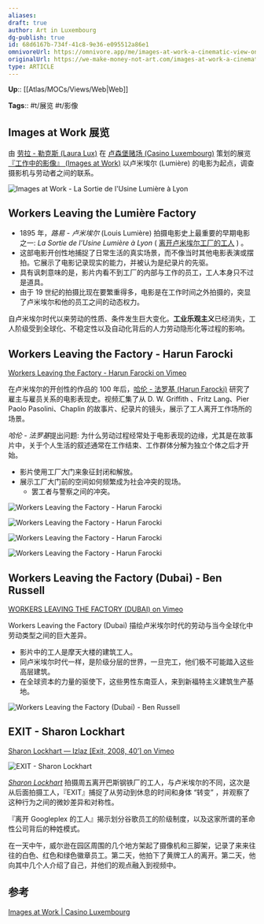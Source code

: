 ```yaml
---
aliases: 
draft: true
author: Art in Luxembourg
dg-publish: true
id: 68d6167b-734f-41c8-9e36-e095512a86e1
omnivoreUrl: https://omnivore.app/me/images-at-work-a-cinematic-view-on-the-working-class-we-make-mon-191847b2b83
originalUrl: https://we-make-money-not-art.com/images-at-work-a-cinematic-view-on-the-working-class/
type: ARTICLE
---
```


**Up**:: [[Atlas/MOCs/Views/Web\|Web]]

**Tags**:: #t/展览 #t/影像 

## Images at Work 展览

由 [劳拉 - 勒克斯 (Laura Lux)](https://www.kcl.ac.uk/people/laura-lux) 在 [卢森堡赌场 (Casino Luxembourg)](https://casino-luxembourg.lu/en) 策划的展览 [『工作中的影像』 (Images at Work)](https://casino-luxembourg.lu/en/agenda/images-work) 以卢米埃尔 (Lumière) 的电影为起点，调查摄影机与劳动者之间的联系。

![Images at Work - La Sortie de l'Usine Lumière à Lyon](https://img.ractive.site/ominivore/i/2024-07/a94b810b52b6bc1cedf65a1c9c5bd5bd.jpg)

## Workers Leaving the Lumière Factory

- 1895 年，*路易 - 卢米埃尔* (Louis Lumière) 拍摄电影史上最重要的早期电影之一: _La Sortie de l'Usine Lumière à Lyon_ ( [离开卢米埃尔工厂的工人](https://en.wikipedia.org/wiki/Workers_Leaving_the_Lumi%C3%A8re_Factory) ) 。
- 这部电影开创性地捕捉了日常生活的真实场景，而不像当时其他电影表演或摆拍。它展示了电影记录现实的能力，并被认为是纪录片的先驱。
- 具有讽刺意味的是，影片内看不到工厂的内部与工作的员工，工人本身只不过是道具。
- 由于 19 世纪的拍摄比现在要繁重得多，电影是在工作时间之外拍摄的，突显了卢米埃尔和他的员工之间的动态权力。

自卢米埃尔时代以来劳动的性质、条件发生巨大变化。**工业乐观主义**已经消失，工人阶级受到全球化、不稳定性以及自动化背后的人力劳动隐形化等过程的影响。

## Workers Leaving the Factory - Harun Farocki

[Workers Leaving the Factory - Harun Farocki on Vimeo](https://vimeo.com/809450341)

在卢米埃尔的开创性的作品的 100 年后，[哈伦 - 法罗基 (Harun Farocki)](https://www.harunfarocki.de/home.html) 研究了雇主与雇员关系的电影表现史。视频汇集了从 D. W. Griffith 、Fritz Lang、Pier Paolo Pasolini、Chaplin 的故事片、纪录片的镜头，展示了工人离开工作场所的场景。

*哈伦 - 法罗基*提出问题: 为什么劳动过程经常处于电影表现的边缘，尤其是在故事片中，关于个人生活的叙述通常在工作结束、工作群体分解为独立个体之后才开始。

- 影片使用工厂大门来象征封闭和解放。
- 展示工厂大门前的空间如何频繁成为社会冲突的现场。
	- 罢工者与警察之间的冲突。

![Workers Leaving the Factory - Harun Farocki](https://img.ractive.site/ominivore/i/2024-07/c33d3c4addc435a9b88bda77da3bcba7.jpg)

![Workers Leaving the Factory - Harun Farocki](https://img.ractive.site/ominivore/i/2024-07/6a2fbee75dc65c06c998203199475ac9.jpg)

![Workers Leaving the Factory - Harun Farocki](https://img.ractive.site/ominivore/i/2024-07/117f09fff6e62ae8caac3d2dde3658ad.jpg)

![Workers Leaving the Factory - Harun Farocki](https://img.ractive.site/ominivore/i/2024-07/7692f89e9f0e082b6f18da048e0c4a36.jpg)

## Workers Leaving the Factory (Dubai) - Ben Russell

[WORKERS LEAVING THE FACTORY (DUBAI) on Vimeo](https://vimeo.com/7528954)

Workers Leaving the Factory (Dubai) 描绘卢米埃尔时代的劳动与当今全球化中劳动类型之间的巨大差异。

- 影片中的工人是摩天大楼的建筑工人。
- 同卢米埃尔时代一样，是阶级分层的世界，一旦完工，他们极不可能踏入这些高层建筑。
- 在全球资本的力量的驱使下，这些男性东南亚人，来到新福特主义建筑生产基地。

![Workers Leaving the Factory (Dubai) - Ben Russell](https://img.ractive.site/ominivore/i/2024-07/f9f462ca9ff63b5d7bffcbd45b6be907.jpg)

## EXIT - Sharon Lockhart

[Sharon Lockhart — Izlaz \[Exit, 2008, 40’\] on Vimeo](https://vimeo.com/200046532)

![EXIT - Sharon Lockhart](https://img.ractive.site/ominivore/i/2024-07/9092468e8d62dcc571326dff4d2dac4f.jpg)

[*Sharon Lockhart*](https://www.lockhartstudio.com/) 拍摄周五离开巴斯钢铁厂的工人，与卢米埃尔的不同，这次是从后面拍摄工人，『EXIT』捕捉了从劳动到休息的时间和身体 “转变” ，并观察了这种行为之间的微妙差异和对称性。

『离开 Googleplex 的工人』揭示划分谷歌员工的阶级制度，以及这家所谓的革命性公司背后的种姓模式。

在一天中午，威尔逊在园区周围的几个地方架起了摄像机和三脚架，记录了来来往往的白色、红色和绿色徽章员工。第二天，他拍下了黄牌工人的离开。第二天，他向其中几个人介绍了自己，并他们的观点融入到视频中。

## 参考

[Images at Work | Casino Luxembourg](https://casino-luxembourg.lu/en/agenda/images-work)
